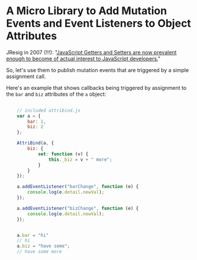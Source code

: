 # A Micro Library to Add Mutation Events and Event Listeners to Object Attributes

JResig in 2007 (!!!):
"[JavaScript Getters and Setters are now prevalent enough to become of actual interest to JavaScript developers.](http://ejohn.org/blog/javascript-getters-and-setters/)"

So, let's use them to publish mutation events that are triggered by a simple assignment call.

Here's an example that shows callbacks being triggered by assignment to the `bar` and `biz` attributes of the `a` object:
```javascript
    
    // included attribind.js
    var a = {
        bar: 1,
        biz: 2
    };

    AttriBind(a, {
        biz: {
            set: function (v) {
                this._biz = v + " more";
            }
        }
    });

    a.addEventListener("barChange", function (e) {
        console.log(e.detail.newVal);
    });

    a.addEventListener("bizChange", function (e) {
        console.log(e.detail.newVal);
    });


    a.bar = "hi"
    // hi
    a.biz = "have some";
    // have some more

```


